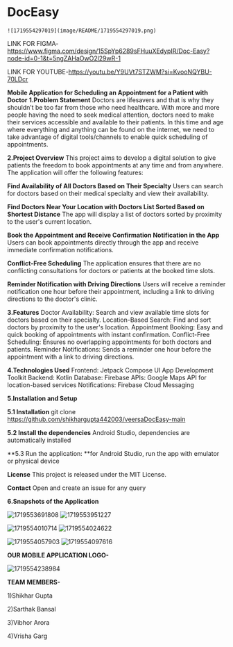 # DocEasy

    ![1719554297019](image/README/1719554297019.png)

LINK FOR FIGMA-https://www.figma.com/design/15SpYp6289sFHuuXEdypIR/Doc-Easy?node-id=0-1&t=5ngZAHaOwO2l29wR-1

LINK FOR YOUTUBE-https://youtu.be/Y9UVt7STZWM?si=KvooNQYBU-70LDcr

**Mobile Application for Scheduling an Appointment for a Patient with Doctor**
**1.Problem Statement**
Doctors are lifesavers and that is why they shouldn’t be too far from those who need healthcare. With more and more people having the need to seek medical attention, doctors need to make their services accessible and available to their patients. In this time and age where everything and anything can be found on the internet, we need to take advantage of digital tools/channels to enable quick scheduling of appointments.

**2.Project Overview**
This project aims to develop a digital solution to give patients the freedom to book appointments at any time and from anywhere. The application will offer the following features:

**Find Availability of All Doctors Based on Their Specialty**
Users can search for doctors based on their medical specialty and view their availability.

**Find Doctors Near Your Location with Doctors List Sorted Based on Shortest Distance**
The app will display a list of doctors sorted by proximity to the user's current location.

**Book the Appointment and Receive Confirmation Notification in the App**
Users can book appointments directly through the app and receive immediate confirmation notifications.

**Conflict-Free Scheduling**
The application ensures that there are no conflicting consultations for doctors or patients at the booked time slots.

**Reminder Notification with Driving Directions**
Users will receive a reminder notification one hour before their appointment, including a link to driving directions to the doctor's clinic.

**3.Features**
Doctor Availability: Search and view available time slots for doctors based on their specialty.
Location-Based Search: Find and sort doctors by proximity to the user's location.
Appointment Booking: Easy and quick booking of appointments with instant confirmation.
Conflict-Free Scheduling: Ensures no overlapping appointments for both doctors and patients.
Reminder Notifications: Sends a reminder one hour before the appointment with a link to driving directions.

**4.Technologies Used**
Frontend: Jetpack Compose UI App Development Toolkit
Backend: Kotlin
Database: Firebase
APIs: Google Maps API for location-based services
Notifications: Firebase Cloud Messaging

**5.Installation and Setup**

**5.1 Installation**
git clone https://github.com/shikhargupta442003/veersaDocEasy-main

**5.2 Install the dependencies**																 		Android Studio, dependencies are automatically installed

**5.3 Run the application:																		**for Android Studio, run the app with emulator or physical device

**License**
This project is released under the MIT License.

**Contact**
Open and create an issue for any query

**6.Snapshots of the Application**

![1719553691808](image/README/1719553691808.png)         ![1719553951227](image/README/1719553951227.png)

![1719554010714](image/README/1719554010714.png)          ![1719554024622](image/README/1719554024622.png)

![1719554057903](image/README/1719554057903.png)               ![1719554097616](image/README/1719554097616.png)

**OUR MOBILE APPLICATION LOGO-**

![1719554238984](image/README/1719554238984.png)

**TEAM MEMBERS-**

1)Shikhar Gupta

2)Sarthak Bansal

3)Vibhor Arora

4)Vrisha Garg
